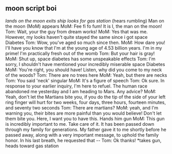 ## moon script boi
*lands on the moon*
*exits ship*
*looks for gas station*
(hears rumbling)
Man on the moon (MoM) appears
MoM: Fee fi fo fum! It is I, the man on the moon!
Tom: Wait, your the guy from dream works!
MoM: Yes that was me. However, my looks haven't quite stayed the same since i got space Diabetes
Tom: Wow, you've aged so much since then.
MoM: How dare you! I'll have you know that I'm at the young age of 4.53 billion years. I'm in my prime! I'm practically fresh out of the womb
Tom: But your hair is gray!
MoM: Shut up, space diabetes has some unspeakable effects
Tom: I'm sorry, I shouldn't have mentioned your incredibly miserable space Diabetes
MoM: You're right, you should have! Listen, why did you come to my neck of the woods?
Tom: There are no trees here
MoM: Yeah, but there are necks
Tom: You said 'neck' singular
MoM: It's a figure of speech
Tom: Ok sure. In response to your earlier inquiry, I'm here to refuel. The human race abandoned me yesterday and I am heading to Mars. Any advice?
MoM: Yeah, don't let the Martians bite you, if you do the tip of the side of your left ring finger will hurt for two weeks, four days, three hours, fourteen minutes, and seventy two seconds
Tom: There are martians?
MoM: yeah, and I'm warning you, their bites are more painful than you would believe! Don't let them bite you. Here, I want you to have this.
Hands him gun
MoM: This gun is incredibly important to me. Take care of it. It has been passed down through my family for generations. My father gave it to me shortly before he passed away, along with a very important message, to uphold the family honor. In his last breath, he requested that --
Tom: Ok thanks!
*takes gun, heads toward gas station
